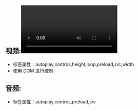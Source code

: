 视频:<video>
------
* 标签属性：autoplay,contros,height,loop,preload,src,width
* 使用 DOM 进行控制

音频:<audio>
------
* 标签属性：autoplay,contros,preload,src

